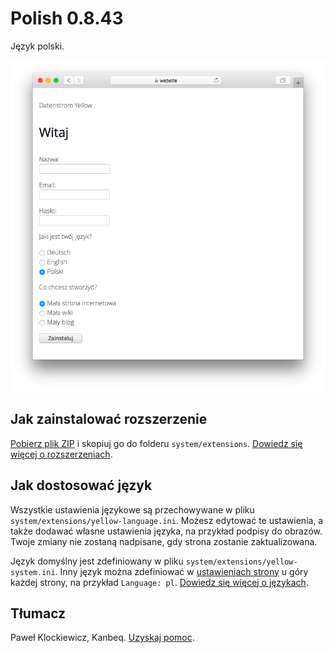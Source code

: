 # Polish 0.8.43

Język polski.

<p align="center"><img src="SCREENSHOT.png?raw=true" alt="Zrzut ekranu"></p>

## Jak zainstalować rozszerzenie

[Pobierz plik ZIP](https://github.com/annaesvensson/yellow-language/raw/main/downloads/polish.zip) i skopiuj go do folderu `system/extensions`. [Dowiedz się więcej o rozszerzeniach](https://github.com/annaesvensson/yellow-update).

## Jak dostosować język

Wszystkie ustawienia językowe są przechowywane w pliku `system/extensions/yellow-language.ini`. Możesz edytować te ustawienia, a także dodawać własne ustawienia języka, na przykład podpisy do obrazów. Twoje zmiany nie zostaną nadpisane, gdy strona zostanie zaktualizowana.

Język domyślny jest zdefiniowany w pliku `system/extensions/yellow-system.ini`. Inny język można zdefiniować w [ustawieniach strony](https://github.com/annaesvensson/yellow-core#settings-page) u góry każdej strony, na przykład `Language: pl`. [Dowiedz się więcej o językach](https://datenstrom.se/yellow/help/how-to-customise-a-language).

## Tłumacz

Paweł Klockiewicz, Kanbeq. [Uzyskaj pomoc](https://datenstrom.se/yellow/help/).
